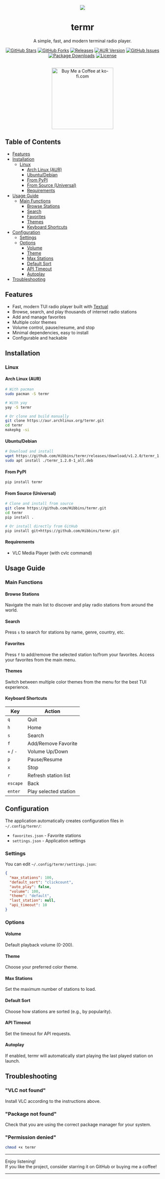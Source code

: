 <div align="center">
  <img src="https://github.com/Hibbins/termr/raw/main/assets/termr_github_banner.png" />
  <br />
  <h1 align="center">termr</h1>
  <p align="center">A simple, fast, and modern terminal radio player.</p>
  <p>
    <a href="https://github.com/Hibbins/termr/stargazers" target="_blank"><img src="https://img.shields.io/github/stars/Hibbins/termr.svg" alt="GitHub Stars"/></a>
    <a href="https://github.com/Hibbins/termr/forks" target="_blank"><img src="https://img.shields.io/github/forks/Hibbins/termr.svg" alt="GitHub Forks"/></a>
    <a href="https://github.com/Hibbins/termr/releases" target="_blank"><img src="https://img.shields.io/github/release/Hibbins/termr.svg" alt="Releases"/></a>
    <a href="https://aur.archlinux.org/packages/termr" target="_blank"><img src="https://img.shields.io/aur/version/termr" alt="AUR Version"/></a>
    <a href="https://github.com/Hibbins/termr/issues" target="_blank"><img src="https://img.shields.io/github/issues/Hibbins/termr.svg" alt="GitHub Issues"/></a>
    <a href="https://github.com/Hibbins/termr/releases" target="_blank"><img src="https://img.shields.io/github/downloads/Hibbins/termr/total.svg" alt="Package Downloads"/></a>
    <a href="https://github.com/Hibbins/termr/blob/master/LICENSE" target="_blank"><img src="https://img.shields.io/github/license/Hibbins/termr.svg" alt="License"/></a>
  </p>
</div>
<br />
<div align="center">
  <a href="https://ko-fi.com/M4M615Y5RB" target="_blank"><img width="200" src="https://github.com/user-attachments/assets/91dc5e85-3b94-4424-920c-497b32fc30a4" alt='Buy Me a Coffee at ko-fi.com' /></a>
</div>

## Table of Contents

- [Features](#features)
- [Installation](#installation)
  - [Linux](#linux)
    - [Arch Linux (AUR)](#arch-linux-aur)
    - [Ubuntu/Debian](#ubuntudebian)
    - [From PyPI](#from-pypi)
    - [From Source (Universal)](#from-source-universal)
    - [Requirements](#requirements)
- [Usage Guide](#usage-guide)
  - [Main Functions](#main-functions)
    - [Browse Stations](#browse-stations)
    - [Search](#search)
    - [Favorites](#favorites)
    - [Themes](#themes)
    - [Keyboard Shortcuts](#keyboard-shortcuts)
- [Configuration](#configuration)
  - [Settings](#settings)
  - [Options](#options)
    - [Volume](#volume)
    - [Theme](#theme)
    - [Max Stations](#max-stations)
    - [Default Sort](#default-sort)
    - [API Timeout](#api-timeout)
    - [Autoplay](#autoplay)
- [Troubleshooting](#troubleshooting)

## Features

- Fast, modern TUI radio player built with [Textual](https://github.com/Textualize/textual)
- Browse, search, and play thousands of internet radio stations
- Add and manage favorites
- Multiple color themes
- Volume control, pause/resume, and stop
- Minimal dependencies, easy to install
- Configurable and hackable

## Installation

### Linux

#### Arch Linux (AUR)

```bash
# With pacman
sudo pacman -S termr

# With yay
yay -S termr

# Or clone and build manually
git clone https://aur.archlinux.org/termr.git
cd termr
makepkg -si
```

#### Ubuntu/Debian

```bash
# Download and install
wget https://github.com/Hibbins/termr/releases/download/v1.2.0/termr_1.2.0-1_all.deb
sudo apt install ./termr_1.2.0-1_all.deb
```

#### From PyPI

```bash
pip install termr
```

#### From Source (Universal)

```bash
# Clone and install from source
git clone https://github.com/Hibbins/termr.git
cd termr
pip install .

# Or install directly from GitHub
pip install git+https://github.com/Hibbins/termr.git
```

#### Requirements
- VLC Media Player (with cvlc command)

## Usage Guide

### Main Functions

#### Browse Stations
Navigate the main list to discover and play radio stations from around the world.

#### Search
Press `s` to search for stations by name, genre, country, etc.

#### Favorites
Press `f` to add/remove the selected station to/from your favorites. Access your favorites from the main menu.

#### Themes
Switch between multiple color themes from the menu for the best TUI experience.

#### Keyboard Shortcuts

| Key         | Action                       |
|-------------|------------------------------|
| `q`         | Quit                         |
| `h`         | Home                         |
| `s`         | Search                       |
| `f`         | Add/Remove Favorite          |
| `+` / `-`   | Volume Up/Down               |
| `p`         | Pause/Resume                 |
| `x`         | Stop                         |
| `r`         | Refresh station list         |
| `escape`    | Back                         |
| `enter`     | Play selected station        |

## Configuration

The application automatically creates configuration files in `~/.config/termr/`:

- `favorites.json` - Favorite stations
- `settings.json` - Application settings

### Settings

You can edit `~/.config/termr/settings.json`:

```json
{
  "max_stations": 100,
  "default_sort": "clickcount",
  "auto_play": false,
  "volume": 100,
  "theme": "default",
  "last_station": null,
  "api_timeout": 10
}
```

### Options

#### Volume
Default playback volume (0-200).

#### Theme
Choose your preferred color theme.

#### Max Stations
Set the maximum number of stations to load.

#### Default Sort
Choose how stations are sorted (e.g., by popularity).

#### API Timeout
Set the timeout for API requests.

#### Autoplay
If enabled, termr will automatically start playing the last played station on launch.

## Troubleshooting

### "VLC not found"
Install VLC according to the instructions above.

### "Package not found"
Check that you are using the correct package manager for your system.

### "Permission denied"
```bash
chmod +x termr
```

---

Enjoy listening!  
If you like the project, consider starring it on GitHub or buying me a coffee!

---
